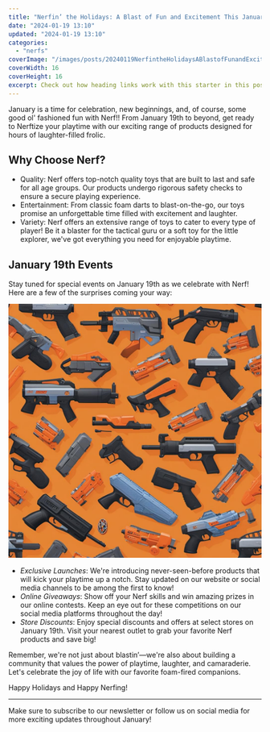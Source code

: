 ```yaml
---
title: "Nerfin’ the Holidays: A Blast of Fun and Excitement This January 19th and Beyond!"
date: "2024-01-19 13:10"
updated: "2024-01-19 13:10"
categories:
  - "nerfs"
coverImage: "/images/posts/20240119NerfintheHolidaysABlastofFunandExcitementThisJanuary19thandBeyond_1.jpg"
coverWidth: 16
coverHeight: 16
excerpt: Check out how heading links work with this starter in this post.
---
```




January is a time for celebration, new beginnings, and, of course, some good ol' fashioned fun with Nerf!! From January 19th to beyond, get ready to Nerftize your playtime with our exciting range of products designed for hours of laughter-filled frolic.

## **Why Choose Nerf?**
- Quality: Nerf offers top-notch quality toys that are built to last and safe for all age groups. Our products undergo rigorous safety checks to ensure a secure playing experience.
- Entertainment: From classic foam darts to blast-on-the-go, our toys promise an unforgettable time filled with excitement and laughter.
- Variety: Nerf offers an extensive range of toys to cater to every type of player! Be it a blaster for the tactical guru or a soft toy for the little explorer, we've got everything you need for enjoyable playtime.

## **January 19th Events**
Stay tuned for special events on January 19th as we celebrate with Nerf! Here are a few of the surprises coming your way:

![20240119NerfintheHolidaysABlastofFunandExcitementThisJanuary19thandBeyond_2](/images/posts/20240119NerfintheHolidaysABlastofFunandExcitementThisJanuary19thandBeyond_2.jpg)

- *Exclusive Launches*: We're introducing never-seen-before products that will kick your playtime up a notch. Stay updated on our website or social media channels to be among the first to know!
- *Online Giveaways*: Show off your Nerf skills and win amazing prizes in our online contests. Keep an eye out for these competitions on our social media platforms throughout the day!
- *Store Discounts*: Enjoy special discounts and offers at select stores on January 19th. Visit your nearest outlet to grab your favorite Nerf products and save big!

Remember, we're not just about blastin’—we're also about building a community that values the power of playtime, laughter, and camaraderie. Let's celebrate the joy of life with our favorite foam-fired companions.

Happy Holidays and Happy Nerfing!

---

Make sure to subscribe to our newsletter or follow us on social media for more exciting updates throughout January!
